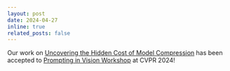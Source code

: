 ```yaml
---
layout: post
date: 2024-04-27
inline: true
related_posts: false
---
```


Our work on [Uncovering the Hidden Cost of Model Compression](https://arxiv.org/pdf/2308.14969.pdf) has been accepted to [Prompting in Vision Workshop](https://prompting-in-vision.github.io/index_cvpr24.html) at CVPR 2024!